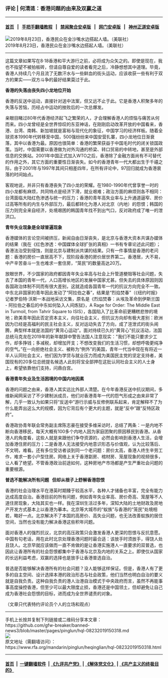 ### 评论 | 何清涟：香港问题的由来及双赢之道
------------------------

#### [首页](https://github.com/gfw-breaker/banned-news3/blob/master/README.md) &nbsp;&nbsp;|&nbsp;&nbsp; [手把手翻墙教程](https://github.com/gfw-breaker/guides/wiki) &nbsp;&nbsp;|&nbsp;&nbsp; [禁闻聚合安卓版](https://github.com/gfw-breaker/bn-android) &nbsp;&nbsp;|&nbsp;&nbsp; [网门安卓版](https://github.com/oGate2/oGate) &nbsp;&nbsp;|&nbsp;&nbsp; [神州正道安卓版](https://github.com/SzzdOgate/update) 



<div id="headerimg">
 <img alt="2019年8月23日，香港民众在金沙嘴水边搭起人墙。（美联社）" src="https://www.rfa.org/mandarin/pinglun/heqinglian/hql-08232019150318.html/hj823d.jpg/@@images/80864165-7b6c-4de6-a93e-fa71d4863a91.jpeg" title="2019年8月23日，香港民众在金沙嘴水边搭起人墙。（美联社）"/>
 <div id="headerimgcontents">
  <div id="headerimgcaption">
   <span>
    2019年8月23日，香港民众在金沙嘴水边搭起人墙。（美联社）
   </span>
   <!-- zoomattribute -->
  </div>
  <!-- headerimgcaption -->
 </div>
 <!-- headerimagecontents -->
</div>

<hr/>
<div id="storytext">
 <div>
  <div class="slot_header">
  </div>
 </div>
 <p>
  这篇文章如果写在8·18香港和平大游行之前，必将成为众矢之的。即使是现在，我也不指望不被拍板砖，但请自尊自爱的读者看完之后，冷静想想其中道理。毕竟，香港人持续几个月且流了无数汗水与一些鲜血的街头运动，应该收获一些有利于双方的果实——双方斗争的最好结果莫过于此。
 </p>
 <p>
  <b>
   香港的失落由丧失四小龙地位开始
  </b>
 </p>
 <p>
  香港的反送中运动，直接针对送中法案，但又远不止于此。它是香港人积聚多年的失落与苦恼，历经占中运动的挫败后的一次总爆发。
 </p>
 <p>
  亲眼目睹过80年代香港经济起飞之繁荣的人，才会理解香港人的烦恼与痛苦从何而来。四小龙曾经是全世界惊叹的东亚神话，在刚刚启动改革开放的中国看来，香港、台湾、南韩、新加坡就是富裕与现代化的象征，中国学习的经济样板。随着全球资本1990年代转移至中国，500强纷纷来中国安营扎寨，四小龙地位日渐衰落，其中以香港为最。原因也很简单：香港的繁荣获益于中国毛时代的闭关锁国政策。当时，中国需要以香港做为对外沟通的桥梁、转口贸易的中转地，甚至是外部信息的交换站。2001年中国正式加入WTO之后，香港除了金融方面尚有不可替代的作用之外，其它方面的重要性日渐丧失。如今的香港青年一代大都出生于千禧之际，由于2001年与1997年其间只相差四年，在所有评论中，97回归就成为香港衰落的时间始点。
 </p>
 <p>
  客观地说，并非只有香港丧失了四小龙的荣耀。在1980-1990年代曾享誉一时的四小龙都有麻烦，共同特点是经济下滑，就业艰难；政治方面的麻烦则各不相同：台湾面临大陆红色渗透与统一的压力；香港的青年高失业率与上升通道逼窄、房价过高等所有的内生与外部压力，最后都转化为港人对北京（内地）的怨恨；韩国的压力则完全来自经济，处境艰困的韩国青年找不到出气口，反对政府成了唯一的泄洪口。
 </p>
 <p>
  <b>
   青年失业现象是全球普遍现象
  </b>
 </p>
 <p>
  香港媒体的言论空间被挤压，新闻自由日渐丧失，是北京与香港大资本共谋办媒体的结果（我在《红色渗透：中国媒体全球扩张的真相》一书有专章论述此问题）；香港法治受到侵蚀，则是北京与建制派共谋的结果。只有一件事情是香港的老问题：香港的房价一直居高不下，现阶段香港的房价居世界第二。香港居，大不易，中产辛苦奋斗一生也难求一套住房，“笼民”的数量高达20万。
 </p>
 <p>
  放眼世界，不少国家的政府都因青年失业率高与社会上升管道梗阻等社会问题，失去了本国的青年一代，人口高增长地区的发展中国家尤甚。但失去的具体原因则因各国政治体制不同而有很大差别，这就造成各国青年一代的抗议方向完全不一致。中东北非国家的青年因此发动了“阿拉伯之春”，结果是“烈焰焚春”（《纽约时报》记者罗伯特·沃斯一本战地采访文集，原名是《烈焰焚春：从埃及革命到伊斯兰国 - 阿拉伯之春后的中东如何坠入人间炼狱》，A Rage for Order: The Middle East in Turmoil, from Tahrir Square to ISIS），各国陷入了比革命前更糟糕悲惨的境地；欧美青年因此否定资本主义，向往社会主义，但抗议方向却有极大差别：欧洲因为已经是高福利的民主社会主义，反对运动失去了方向，成了渲泄式的街头闹腾，典型样本就是法国的“黄背心运动”。面对持续已久的"黄背心"抗议活动，法国总统马克龙在2019年的新年献辞中警告法国人注意现实："我们不能只要求少工作，却多挣钱；多减税，却增加开支；不想改变我们的生活习惯，却想呼吸更纯净的空气。”在一向拒绝社会主义、被称为“例外”的美国，青年一代当中现在有将近一半人认同社会主义，他们因为学贷与就业压力而成为美国民主党的坚定支持者，美国现有的20多位总统提名候选人此刻将宝全部押在这批认同社会主义的人士身上，希望依靠他们支持，问鼎白宫。
 </p>
 <p>
  <b>
   香港青年失业及生活困境的中国内地因素
  </b>
 </p>
 <p>
  香港的问题之由来，香港人其实远比外部人清楚。在今年香港反送中抗议期间，多维新闻网采访了不少建制派成员，他们对香港青年一代的怨气形成之由来非常了解，几乎一致认为如果只将“反送中”游行示威与反修例联系起来，肯定解释不了为什么能弄出这么大的规模，因为它背后有个更大的主题，就是“反中”跟“反特区政府”。
 </p>
 <p>
  香港政协青年联会常务副主席陈志豪在接受多维采访时，总结了两条：一是内地不断向香港移民，每天大概有100多个内地人因为家庭团聚的原因移民到香港。从香港人的角度看，这些人就是来跟他们争夺资源的，必然会影响到香港人生活，会增加香港住房的压力；二是香港人无法接受内地意识形态与价值观，认为比较落后、不文明，难看。还有多位受访者谈到同一个老问题：房价太高，香港人终生辛劳工作，难求一套小户型住房。网络上关于香港劏房、棺材房、笼屋现象的视频很多，让人看了绝望。不管香港政治前途如何，这种房地产市场都是产生严重社会问题的重要根源。
 </p>
 <p>
  <b>
   普选不能解决所有问题   但却从根子上舒解香港怨恨
  </b>
 </p>
 <p>
  香港的社会治理水平在港英时期臻于较高水平，各种人才储备也丰富，完全有能力达成高度自治。香港目前的所有问题，例如青年失业率高、房价奇高、笼屋等不人道住房现象，大陆其实也一样。我在深圳生活过多年，深知大陆的土地财政及房地产开发方式基本上以香港为摹本。北京等大城市的“蚁族”与香港的“笼民”处境相若，略好一点。北京解决不了本国的高房价、高失业问题，也无法改善蚁族的居住空间，当然也没有能力解决香港这些积年问题。
 </p>
 <p>
  面对香港人的强烈抗议，北京的高压政策只会激发香港人更深的怨恨与反抗意愿。中国有句老话，用在此时北京处理香港问题时最合适：该放手时须放手，得饶人处且饶人。北京早就应该做而一直不肯做的是让香港实施港人一直要求的双普选，也因此让香港所有的社会怨恨都集中于香港与北京及内地的关系之上。即使仅从国家的长远利益考虑，双赢的选择也是放手让香港普选自治。
 </p>
 <p>
  普选是否能够解决香港所有的社会问题？没人能够这样保证。但是，香港人有了更多的自主空间、设计选择本港的政治形态与社会政策，他们当然也明白自治的要义就是自我负责。这种自我负责的港人治港自治模式于中央政府而言，虽然不再能事事高度操控香港，但至少可以最大限度止损，香港还是中国领土，但却避免让自己成为香港社会怨恨的目标，进而成为全世界谴责的对象。
 </p>
 <p>
  （文章只代表特约评论员个人的立场和观点）
 </p>
</div>

<hr/>
手机上长按并复制下列链接或二维码分享本文章：<br/>
https://github.com/gfw-breaker/banned-news3/blob/master/pages/pinglun/hql-08232019150318.md <br/>
<a href='https://github.com/gfw-breaker/banned-news3/blob/master/pages/pinglun/hql-08232019150318.md'><img src='https://github.com/gfw-breaker/banned-news3/blob/master/pages/pinglun/hql-08232019150318.md.png'/></a> <br/>
原文地址（需翻墙访问）：https://www.rfa.org/mandarin/pinglun/heqinglian/hql-08232019150318.html


------------------------
#### [首页](https://github.com/gfw-breaker/banned-news3/blob/master/README.md) &nbsp;|&nbsp; [一键翻墙软件](https://github.com/gfw-breaker/nogfw/blob/master/README.md) &nbsp;| [《九评共产党》](https://github.com/gfw-breaker/9ping.md/blob/master/README.md#九评之一评共产党是什么) | [《解体党文化》](https://github.com/gfw-breaker/jtdwh.md/blob/master/README.md) | [《共产主义的终极目的》](https://github.com/gfw-breaker/gczydzjmd.md/blob/master/README.md)

